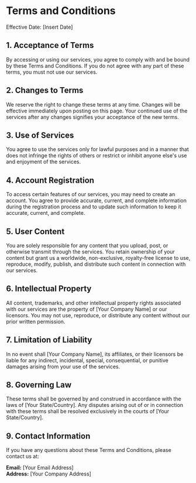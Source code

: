 # Terms and Conditions

Effective Date: [Insert Date]

## 1. Acceptance of Terms

By accessing or using our services, you agree to comply with and be bound by these Terms and Conditions. If you do not agree with any part of these terms, you must not use our services.

## 2. Changes to Terms

We reserve the right to change these terms at any time. Changes will be effective immediately upon posting on this page. Your continued use of the services after any changes signifies your acceptance of the new terms.

## 3. Use of Services

You agree to use the services only for lawful purposes and in a manner that does not infringe the rights of others or restrict or inhibit anyone else's use and enjoyment of the services.

## 4. Account Registration

To access certain features of our services, you may need to create an account. You agree to provide accurate, current, and complete information during the registration process and to update such information to keep it accurate, current, and complete.

## 5. User Content

You are solely responsible for any content that you upload, post, or otherwise transmit through the services. You retain ownership of your content but grant us a worldwide, non-exclusive, royalty-free license to use, reproduce, modify, publish, and distribute such content in connection with our services.

## 6. Intellectual Property

All content, trademarks, and other intellectual property rights associated with our services are the property of [Your Company Name] or our licensors. You may not use, reproduce, or distribute any content without our prior written permission.

## 7. Limitation of Liability

In no event shall [Your Company Name], its affiliates, or their licensors be liable for any indirect, incidental, special, consequential, or punitive damages arising from your use of the services.

## 8. Governing Law

These terms shall be governed by and construed in accordance with the laws of [Your State/Country]. Any disputes arising out of or in connection with these terms shall be resolved exclusively in the courts of [Your State/Country].

## 9. Contact Information

If you have any questions about these Terms and Conditions, please contact us at:

**Email:** [Your Email Address]  
**Address:** [Your Company Address]  

